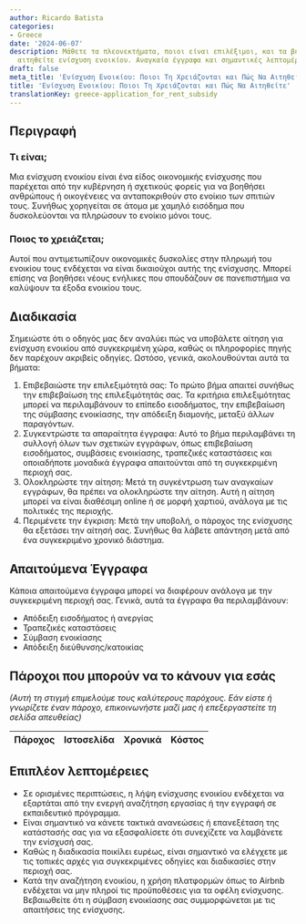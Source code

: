 ```yaml
---
author: Ricardo Batista
categories:
- Greece
date: '2024-06-07'
description: Μάθετε τα πλεονεκτήματα, ποιοι είναι επιλέξιμοι, και τα βήματα για να
  αιτηθείτε ενίσχυση ενοικίου. Αναγκαία έγγραφα και σημαντικές λεπτομέρειες.
draft: false
meta_title: 'Ενίσχυση Ενοικίου: Ποιοι Τη Χρειάζονται και Πώς Να Αιτηθείτε'
title: 'Ενίσχυση Ενοικίου: Ποιοι Τη Χρειάζονται και Πώς Να Αιτηθείτε'
translationKey: greece-application_for_rent_subsidy
---
```



## Περιγραφή
### Τι είναι;
Μια ενίσχυση ενοικίου είναι ένα είδος οικονομικής ενίσχυσης που παρέχεται από την κυβέρνηση ή σχετικούς φορείς για να βοηθήσει ανθρώπους ή οικογένειες να ανταποκριθούν στο ενοίκιο των σπιτιών τους. Συνήθως χορηγείται σε άτομα με χαμηλό εισόδημα που δυσκολεύονται να πληρώσουν το ενοίκιο μόνοι τους.
### Ποιος το χρειάζεται;
Αυτοί που αντιμετωπίζουν οικονομικές δυσκολίες στην πληρωμή του ενοικίου τους ενδέχεται να είναι δικαιούχοι αυτής της ενίσχυσης. Μπορεί επίσης να βοηθήσει νέους ενήλικες που σπουδάζουν σε πανεπιστήμια να καλύψουν τα έξοδα ενοικίου τους.

## Διαδικασία
Σημειώστε ότι ο οδηγός μας δεν αναλύει πώς να υποβάλετε αίτηση για ενίσχυση ενοικίου από συγκεκριμένη χώρα, καθώς οι πληροφορίες πηγής δεν παρέχουν ακριβείς οδηγίες. Ωστόσο, γενικά, ακολουθούνται αυτά τα βήματα:

1. Επιβεβαιώστε την επιλεξιμότητά σας: Το πρώτο βήμα απαιτεί συνήθως την επιβεβαίωση της επιλεξιμότητάς σας. Τα κριτήρια επιλεξιμότητας μπορεί να περιλαμβάνουν το επίπεδο εισοδήματος, την επιβεβαίωση της σύμβασης ενοικίασης, την απόδειξη διαμονής, μεταξύ άλλων παραγόντων.
2. Συγκεντρώστε τα απαραίτητα έγγραφα: Αυτό το βήμα περιλαμβάνει τη συλλογή όλων των σχετικών εγγράφων, όπως επιβεβαίωση εισοδήματος, συμβάσεις ενοικίασης, τραπεζικές καταστάσεις και οποιαδήποτε μοναδικά έγγραφα απαιτούνται από τη συγκεκριμένη περιοχή σας.
3. Ολοκληρώστε την αίτηση: Μετά τη συγκέντρωση των αναγκαίων εγγράφων, θα πρέπει να ολοκληρώστε την αίτηση. Αυτή η αίτηση μπορεί να είναι διαθέσιμη online ή σε μορφή χαρτιού, ανάλογα με τις πολιτικές της περιοχής.
4. Περιμένετε την έγκριση: Μετά την υποβολή, ο πάροχος της ενίσχυσης θα εξετάσει την αίτησή σας. Συνήθως θα λάβετε απάντηση μετά από ένα συγκεκριμένο χρονικό διάστημα.

## Απαιτούμενα Έγγραφα
Κάποια απαιτούμενα έγγραφα μπορεί να διαφέρουν ανάλογα με την συγκεκριμένη περιοχή σας. Γενικά, αυτά τα έγγραφα θα περιλαμβάνουν:

- Απόδειξη εισοδήματος ή ανεργίας
- Τραπεζικές καταστάσεις
- Σύμβαση ενοικίασης
- Απόδειξη διεύθυνσης/κατοικίας

## Πάροχοι που μπορούν να το κάνουν για εσάς

_(Αυτή τη στιγμή επιμελούμε τους καλύτερους παρόχους. Εάν είστε ή γνωρίζετε έναν πάροχο, επικοινωνήστε μαζί μας ή επεξεργαστείτε τη σελίδα απευθείας)_

| Πάροχος | Ιστοσελίδα | Χρονικά | Κόστος |
| --------------- | --------------- | :-------------: | :-------------: |

## Επιπλέον λεπτομέρειες
- Σε ορισμένες περιπτώσεις, η λήψη ενίσχυσης ενοικίου ενδέχεται να εξαρτάται από την ενεργή αναζήτηση εργασίας ή την εγγραφή σε εκπαιδευτικό πρόγραμμα.
- Είναι σημαντικό να κάνετε τακτικά ανανεώσεις ή επανεξέταση της κατάστασής σας για να εξασφαλίσετε ότι συνεχίζετε να λαμβάνετε την ενίσχυσή σας.
- Καθώς η διαδικασία ποικίλει ευρέως, είναι σημαντικό να ελέγχετε με τις τοπικές αρχές για συγκεκριμένες οδηγίες και διαδικασίες στην περιοχή σας.
- Κατά την αναζήτηση ενοικίου, η χρήση πλατφορμών όπως το Airbnb ενδέχεται να μην πληροί τις προϋποθέσεις για τα οφέλη ενίσχυσης. Βεβαιωθείτε ότι η σύμβαση ενοικίασης σας συμμορφώνεται με τις απαιτήσεις της ενίσχυσης.